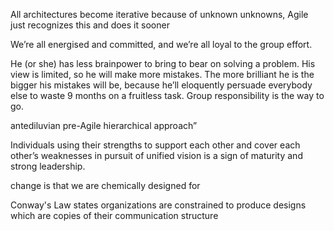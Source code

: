 All architectures become iterative because of unknown unknowns, Agile just recognizes
this and does it sooner

We’re all energised and committed, and we’re all loyal to the group effort.

He (or she) has less brainpower to bring to bear on solving a problem. His view is limited, so he will make more mistakes. The more brilliant he is the bigger his mistakes will be, because he’ll eloquently persuade everybody else to waste 9 months on a fruitless task. Group responsibility is the way to go.

antediluvian pre-Agile hierarchical approach”

 Individuals using their strengths to support each other and cover each other’s weaknesses in pursuit of unified vision is a sign of maturity and strong leadership.

change is that we are chemically designed for
 
Conway's Law states organizations are constrained to produce designs which are
copies of their communication structure

